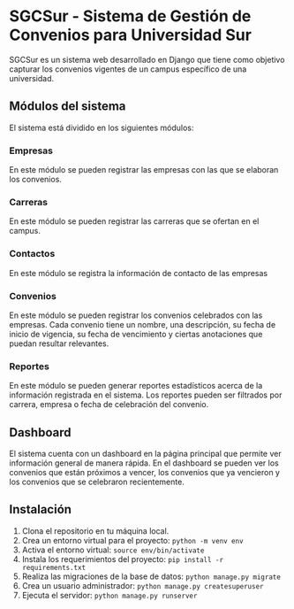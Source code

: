 

# SGCSur - Sistema de Gestión de Convenios para Universidad Sur

SGCSur es un sistema web desarrollado en Django que tiene como objetivo capturar los convenios vigentes de un campus específico de una universidad. 

## Módulos del sistema

El sistema está dividido en los siguientes módulos:

### Empresas

En este módulo se pueden registrar las empresas con las que se elaboran los convenios.

### Carreras

En este módulo se pueden registrar las carreras que se ofertan en el campus.

### Contactos

En este módulo se registra la información de contacto de las empresas

### Convenios

En este módulo se pueden registrar los convenios celebrados con las empresas. Cada convenio tiene un nombre, una descripción, su fecha de inicio de vigencia, su fecha de vencimiento y ciertas anotaciones que puedan resultar relevantes.

### Reportes

En este módulo se pueden generar reportes estadísticos acerca de la información registrada en el sistema. Los reportes pueden ser filtrados por carrera, empresa o fecha de celebración del convenio.

## Dashboard

El sistema cuenta con un dashboard en la página principal que permite ver información general de manera rápida. En el dashboard se pueden ver los convenios que están próximos a vencer, los convenios que ya vencieron y los convenios que se celebraron recientemente.

## Instalación

1. Clona el repositorio en tu máquina local.
2. Crea un entorno virtual para el proyecto: `python -m venv env`
3. Activa el entorno virtual: `source env/bin/activate`
4. Instala los requerimientos del proyecto: `pip install -r requirements.txt`
5. Realiza las migraciones de la base de datos: `python manage.py migrate`
6. Crea un usuario administrador: `python manage.py createsuperuser`
7. Ejecuta el servidor: `python manage.py runserver`
